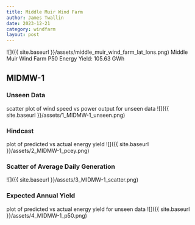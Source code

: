 ```yaml
---
title: Middle Muir Wind Farm
author: James Twallin
date: 2023-12-21
category: windfarm
layout: post
---
```

![]({{ site.baseurl }}/assets/middle_muir_wind_farm_lat_lons.png)
Middle Muir Wind Farm P50 Energy Yield: 105.63 GWh

MIDMW-1
-------------
### Unseen Data 
scatter plot of wind speed vs power output for unseen data
![]({{ site.baseurl }}/assets/1_MIDMW-1_unseen.png)
### Hindcast 
plot of predicted vs actual energy yield
![]({{ site.baseurl }}/assets/2_MIDMW-1_pcey.png)
### Scatter of Average Daily Generation 

![]({{ site.baseurl }}/assets/3_MIDMW-1_scatter.png)
### Expected Annual Yield 
plot of predicted vs actual energy yield for unseen data
![]({{ site.baseurl }}/assets/4_MIDMW-1_p50.png)

